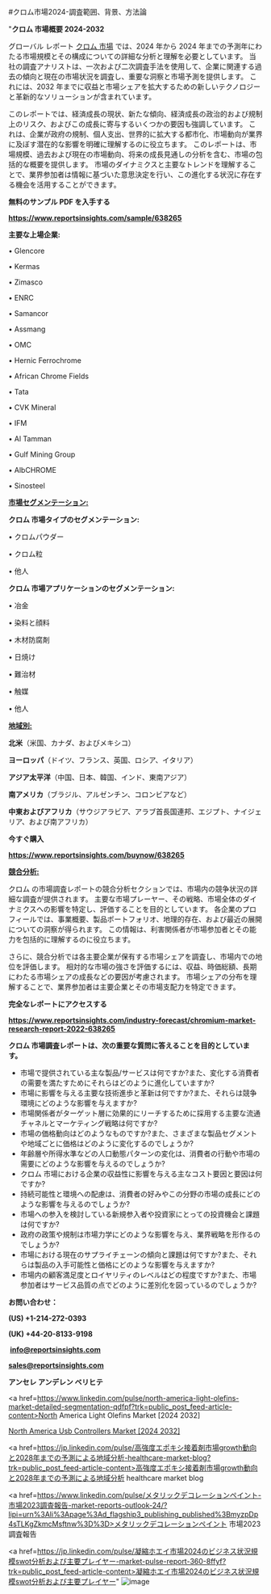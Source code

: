#クロム市場2024-調査範囲、背景、方法論

"<strong>クロム 市場概要 2024-2032</strong>

グローバル レポート <a href=https://www.reportsinsights.com/sample/638265>クロム 市場</a> では、2024 年から 2024 年までの予測年にわたる市場規模とその構成についての詳細な分析と理解を必要としています。 当社の調査アナリストは、一次および二次調査手法を使用して、企業に関連する過去の傾向と現在の市場状況を調査し、重要な洞察と市場予測を提供します。 これには、2032 年までに収益と市場シェアを拡大​​するための新しいテクノロジーと革新的なソリューションが含まれています。

このレポートでは、経済成長の現状、新たな傾向、経済成長の政治的および規制上のリスク、およびこの成長に寄与するいくつかの要因も強調しています。 これは、企業が政府の規制、個人支出、世界的に拡大する都市化、市場動向が業界に及ぼす潜在的な影響を明確に理解するのに役立ちます。 このレポートは、市場規模、過去および現在の市場動向、将来の成長見通しの分析を含む、市場の包括的な概要を提供します。 市場のダイナミクスと主要なトレンドを理解することで、業界参加者は情報に基づいた意思決定を行い、この進化する状況に存在する機会を活用することができます。

<strong><b>無料のサンプル PDF を入手する</b></strong>

<a href=https://www.reportsinsights.com/sample/638265><strong><u>https://www.reportsinsights.com/sample/638265</u></strong></a>

<strong>主要な上場企業:</strong>

• Glencore

• Kermas

• Zimasco

• ENRC

• Samancor

• Assmang

• OMC

• Hernic Ferrochrome

• African Chrome Fields

• Tata

• CVK Mineral

• IFM

• Al Tamman

• Gulf Mining Group

• AlbCHROME

• Sinosteel

<strong><u>市場セグメンテーション</u></strong><strong><u>:</u></strong>

<strong>クロム 市場タイプのセグメンテーション:</strong>

• クロムパウダー

• クロム粒

• 他人

<strong>クロム 市場アプリケーションのセグメンテーション:</strong>

• 冶金

• 染料と顔料

• 木材防腐剤

• 日焼け

• 難治材

• 触媒

• 他人

<strong><u>地域別</u></strong><strong><u>:</u></strong>

<strong>北米</strong>（米国、カナダ、およびメキシコ）

<strong>ヨーロッパ</strong>（ドイツ、フランス、英国、ロシア、イタリア）

<strong>アジア太平洋</strong>（中国、日本、韓国、インド、東南アジア）

<strong>南アメリカ</strong>（ブラジル、アルゼンチン、コロンビアなど）

<strong>中東およびアフリカ</strong>（サウジアラビア、アラブ首長国連邦、エジプト、ナイジェリア、および南アフリカ）

<strong>今すぐ購入</strong>

<a href=https://www.reportsinsights.com/buynow/638265><strong><u>https://www.reportsinsights.com/buynow/638265</u></strong></a>

<strong><u>競合分析:</u></strong>

クロム の市場調査レポートの競合分析セクションでは、市場内の競争状況の詳細な調査が提供されます。 主要な市場プレーヤー、その戦略、市場全体のダイナミクスへの影響を特定し、評価することを目的としています。 各企業のプロフィールでは、事業概要、製品ポートフォリオ、地理的存在、および最近の展開についての洞察が得られます。 この情報は、利害関係者が市場参加者とその能力を包括的に理解するのに役立ちます。

さらに、競合分析では各主要企業が保有する市場シェアを調査し、市場内での地位を評価します。 相対的な市場の強さを評価するには、収益、時価総額、長期にわたる市場シェアの成長などの要因が考慮されます。 市場シェアの分布を理解することで、業界参加者は主要企業とその市場支配力を特定できます。

<strong>完全なレポートにアクセスする</strong>

<a href=https://www.reportsinsights.com/industry-forecast/chromium-market-research-report-2022-638265><strong><u><b>https://www.reportsinsights.com/industry-forecast/chromium-market-research-report-2022-638265</b></u></strong></a>

<strong><b>クロム 市場調査レポートは、次の重要な質問に答えることを目的としています。</b></strong>
<ul>
  <li>市場で提供されている主な製品/サービスは何ですか?また、変化する消費者の需要を満たすためにそれらはどのように進化していますか?</li>
  <li>市場に影響を与える主要な技術進歩と革新は何ですか?また、それらは競争環境にどのような影響を与えますか?</li>
  <li>市場関係者がターゲット層に効果的にリーチするために採用する主要な流通チャネルとマーケティング戦略は何ですか?</li>
  <li>市場の価格動向はどのようなものですか?また、さまざまな製品セグメントや地域ごとに価格はどのように変化するのでしょうか?</li>
  <li>年齢層や所得水準などの人口動態パターンの変化は、消費者の行動や市場の需要にどのような影響を与えるのでしょうか?</li>
  <li>クロム 市場における企業の収益性に影響を与える主なコスト要因と要因は何ですか?</li>
  <li>持続可能性と環境への配慮は、消費者の好みやこの分野の市場の成長にどのような影響を与えるのでしょうか?</li>
  <li>市場への参入を検討している新規参入者や投資家にとっての投資機会と課題は何ですか?</li>
  <li>政府の政策や規制は市場力学にどのような影響を与え、業界戦略を形作るのでしょうか?</li>
  <li>市場における現在のサプライチェーンの傾向と課題は何ですか?また、それらは製品の入手可能性と価格にどのような影響を与えますか?</li>
  <li>市場内の顧客満足度とロイヤリティのレベルはどの程度ですか?また、市場参加者はサービス品質の点でどのように差別化を図っているのでしょうか?</li>
</ul>
<strong>お問い合わせ：</strong>

<strong>(US) +1-214-272-0393</strong>

<strong>(UK) +44-20-8133-9198</strong>

<strong> </strong><a href=info@reportsinsights.com><strong><u>info@reportsinsights.com</u></strong></a>

<a href=sales@reportsinsights.com><strong><u>sales@reportsinsights.com</u></strong></a>

<strong>アンセレ アンデレン ベリヒテ</strong>

<a href=https://www.linkedin.com/pulse/north-america-light-olefins-market-detailed-segmentation-qdfpf?trk=public_post_feed-article-content>North America Light Olefins Market [2024 2032]</a>

<a href=https://www.linkedin.com/pulse/north-america-usb-controllers-market-emerging-70sqf/>North America Usb Controllers Market [2024 2032]</a>

<a href=https://jp.linkedin.com/pulse/高強度エポキシ接着剤市場growth動向と2028年までの予測による地域分析-healthcare-market-blog?trk=public_post_feed-article-content>高強度エポキシ接着剤市場growth動向と2028年までの予測による地域分析 healthcare market blog</a>

<a href=https://www.linkedin.com/pulse/メタリックデコレーションペイント-市場2023調査報告-market-reports-outlook-24/?lipi=urn%3Ali%3Apage%3Ad_flagship3_publishing_published%3BmyzpDp4sTLKgZkmcMsftnw%3D%3D>メタリックデコレーションペイント 市場2023調査報告</a>

<a href=https://jp.linkedin.com/pulse/凝縮ホエイ市場2024のビジネス状況規模swot分析および主要プレイヤー-market-pulse-report-360-8ffyf?trk=public_post_feed-article-content>凝縮ホエイ市場2024のビジネス状況規模swot分析および主要プレイヤー</a>"
![image](https://github.com/aanak123/RIMarketer1/assets/158471119/e7ffbb75-bde5-4201-bcbe-6413e92610eb)
